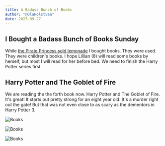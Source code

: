 ```yaml
---
title: A Badass Bunch of Books
author: "@OlaHolstVea"
date: 2023-09-27
---
```


## I Bought a Badass Bunch of Books Sunday

While [the Pirate Princess sold lemonade](https://twitter.com/OlaHolstVea/status/1702334528570941633) I bought books. They were used. They were children's books. I hope Lillian (8) will read some books by herself, but most I will read for her before bed. We need to finish the Harry Potter series first.

## Harry Potter and The Goblet of Fire

We are reading the the forth book now. Harry Potter and The Goblet of Fire. It's great! It starts out pretty strong for an eight year old. It's a murder right out the gate! But that was not even close to as scary as the dementors in Harry Potter 3.

![Books](https://pbs.twimg.com/media/F69kuW0XEAAhSfQ?format=webp&name=small)

![Books](https://twitter.com/OlaHolstVea/status/1704022346208616532/photo/1)

![Books](https://twitter.com/OlaHolstVea/status/1704022346208616532/photo/2)


